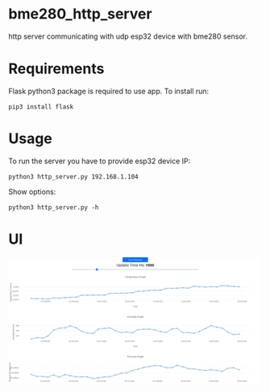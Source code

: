 # bme280_http_server
http server communicating with udp esp32 device with bme280 sensor.

# Requirements

Flask python3 package is required to use app.
To install run:
```
pip3 install flask
```

# Usage

To run the server you have to provide esp32 device IP:
```
python3 http_server.py 192.168.1.104
```

Show options:
```
python3 http_server.py -h
```
# UI

![alt text](docs/screenshot.png "html page screenshot")

